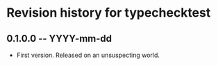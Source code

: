 # Revision history for typechecktest

## 0.1.0.0 -- YYYY-mm-dd

* First version. Released on an unsuspecting world.
